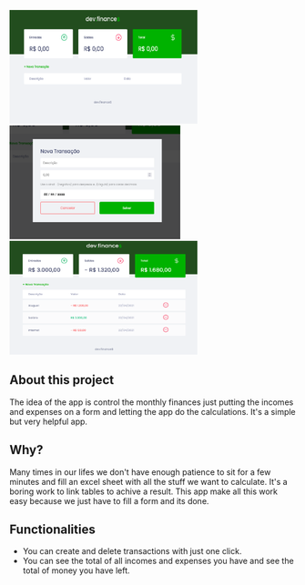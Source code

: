 <img src='./screenshots/FirstView.png' width='330' height='200'><img src='./screenshots/Modal.png' width='300' height='200'><img src='./screenshots/WithValues.png' width='330' height='200'>


## About this project
The idea of the app is control the monthly finances just putting the incomes and expenses on a form and letting the app do the calculations.
It's a simple but very helpful app.

## Why?
Many times in our lifes we don't have enough patience to sit for a few minutes and fill an excel sheet with all the stuff we want to calculate. It's a boring work to link tables to achive a result.
This app make all this work easy because we just have to fill a form and its done.
<br>
## Functionalities
* You can create and delete transactions with just one click.
* You can see the total of all incomes and expenses you have and see the total of money you have left.
